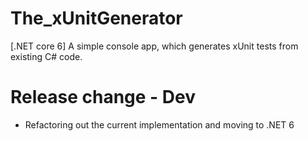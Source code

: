 # The_xUnitGenerator
[.NET core 6] A simple console app, which generates xUnit tests from existing C# code.

# Release change - Dev
- Refactoring out the current implementation and moving to .NET 6

